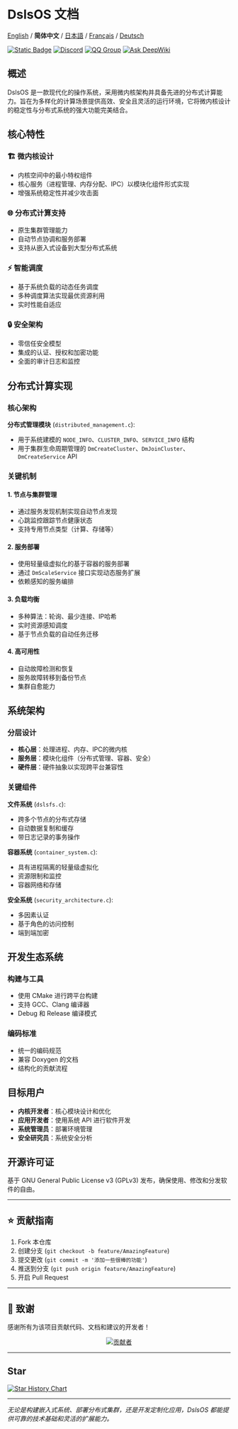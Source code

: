 ﻿# DslsOS 文档

[English](README.md) / **简体中文** / [日本語](README_JP.md) / [Français](README_FR.md) / [Deutsch](README_DE.md)

[![Static Badge](https://img.shields.io/badge/License_GPLv3-0?logo=gnu&color=8A2BE2)](https://github.com/DslsDZC/DslsOS/blob/main/LICENSE.txt)
[![Discord](https://img.shields.io/discord/1423859793101328386?logo=discord&labelColor=%20%235462eb&logoColor=%20%23f5f5f5&color=%20%235462eb)](https://discord.gg/xz5pEK7XRR)
[![QQ Group](https://img.shields.io/badge/%E7%A4%BE%E5%8C%BAQQ%E7%BE%A4-331369114-blue)](https://qm.qq.com/q/IIIVoY5m8y)
[![Ask DeepWiki](https://deepwiki.com/badge.svg)](https://deepwiki.com/DslsDZC/DslsOS)

## 概述

DslsOS 是一款现代化的操作系统，采用微内核架构并具备先进的分布式计算能力。旨在为多样化的计算场景提供高效、安全且灵活的运行环境，它将微内核设计的稳定性与分布式系统的强大功能完美结合。

## 核心特性

### 🏗️ 微内核设计
- 内核空间中的最小特权组件
- 核心服务（进程管理、内存分配、IPC）以模块化组件形式实现
- 增强系统稳定性并减少攻击面

### 🌐 分布式计算支持
- 原生集群管理能力
- 自动节点协调和服务部署
- 支持从嵌入式设备到大型分布式系统

### ⚡ 智能调度
- 基于系统负载的动态任务调度
- 多种调度算法实现最优资源利用
- 实时性能自适应

### 🔒 安全架构
- 零信任安全模型
- 集成的认证、授权和加密功能
- 全面的审计日志和监控

## 分布式计算实现

### 核心架构

**分布式管理模块** (`distributed_management.c`):
- 用于系统建模的 `NODE_INFO`、`CLUSTER_INFO`、`SERVICE_INFO` 结构
- 用于集群生命周期管理的 `DmCreateCluster`、`DmJoinCluster`、`DmCreateService` API

### 关键机制

#### 1. 节点与集群管理
- 通过服务发现机制实现自动节点发现
- 心跳监控跟踪节点健康状态
- 支持专用节点类型（计算、存储等）

#### 2. 服务部署
- 使用轻量级虚拟化的基于容器的服务部署
- 通过 `DmScaleService` 接口实现动态服务扩展
- 依赖感知的服务编排

#### 3. 负载均衡
- 多种算法：轮询、最少连接、IP哈希
- 实时资源感知调度
- 基于节点负载的自动任务迁移

#### 4. 高可用性
- 自动故障检测和恢复
- 服务故障转移到备份节点
- 集群自愈能力

## 系统架构

### 分层设计
- **核心层**：处理进程、内存、IPC的微内核
- **服务层**：模块化组件（分布式管理、容器、安全）
- **硬件层**：硬件抽象以实现跨平台兼容性

### 关键组件

**文件系统** (`dslsfs.c`):
- 跨多个节点的分布式存储
- 自动数据复制和缓存
- 带日志记录的事务操作

**容器系统** (`container_system.c`):
- 具有进程隔离的轻量级虚拟化
- 资源限制和监控
- 容器网络和存储

**安全系统** (`security_architecture.c`):
- 多因素认证
- 基于角色的访问控制
- 端到端加密

## 开发生态系统

### 构建与工具
- 使用 CMake 进行跨平台构建
- 支持 GCC、Clang 编译器
- Debug 和 Release 编译模式

### 编码标准
- 统一的编码规范
- 兼容 Doxygen 的文档
- 结构化的贡献流程

## 目标用户

- **内核开发者**：核心模块设计和优化
- **应用开发者**：使用系统 API 进行软件开发
- **系统管理员**：部署环境管理
- **安全研究员**：系统安全分析

## 开源许可证

基于 GNU General Public License v3 (GPLv3) 发布，确保使用、修改和分发软件的自由。

---

## ⭐ 贡献指南

1. Fork 本仓库
2. 创建分支 (`git checkout -b feature/AmazingFeature`)
3. 提交更改 (`git commit -m '添加一些很棒的功能'`)
4. 推送到分支 (`git push origin feature/AmazingFeature`)
5. 开启 Pull Request

---

## 🌟 致谢

感谢所有为该项目贡献代码、文档和建议的开发者！

<p align="center">
  <a href="https://github.com/DslsDZC/DslsOS/graphs/contributors">
    <img src="https://contrib.rocks/image?repo=DslsDZC/DslsOS" alt="贡献者">
  </a>
</p>

---

## Star

[![Star History Chart](https://api.star-history.com/svg?repos=DslsDZC/DslsOS&type=Date)](https://star-history.com/#DslsDZC/DslsOS&Date)

---

*无论是构建嵌入式系统、部署分布式集群，还是开发定制化应用，DslsOS 都能提供可靠的技术基础和灵活的扩展能力。*

